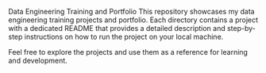 Data Engineering Training and Portfolio
This repository showcases my data engineering training projects and portfolio. Each directory contains a project with a dedicated README that provides a detailed description and step-by-step instructions on how to run the project on your local machine.

Feel free to explore the projects and use them as a reference for learning and development.
